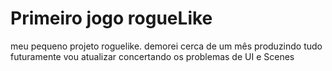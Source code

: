 # Primeiro jogo rogueLike 

meu pequeno projeto roguelike.
demorei cerca de um mês produzindo tudo
futuramente vou atualizar concertando os problemas de UI e Scenes

